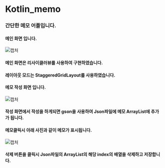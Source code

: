 # Kotlin_memo
### 간단한 메모 어플입니다.
#### 메인 화면 입니다.
![캡처](https://user-images.githubusercontent.com/45552613/122171545-cc320080-ceba-11eb-96e2-e98b53e32f6d.PNG)
#### 메인 화면은 리사이클러뷰를 사용하여 구현하였습니다.
#### 레이아웃 모드는 StaggeredGridLayout를 사용하였습니다.

#### 메모 작성 화면 입니다.
![캡처](https://user-images.githubusercontent.com/45552613/122171840-216e1200-cebb-11eb-84fd-c0076529e51c.PNG)

#### 작성 화면에서 작성을 하게되면 gson을 사용하여 Json파일에 메모 ArrayList에 추가가 됩니다.

#### 메모클릭시 아래 사진과 같이 메모가 표시됩니다.
![캡처](https://user-images.githubusercontent.com/45552613/122172253-888bc680-cebb-11eb-81d0-eaa07c30bf78.PNG)
#### 삭제 버튼을 클릭시 Json파일의 ArrayList의 해당 index의 배열을 삭제하고 저장합니다.
